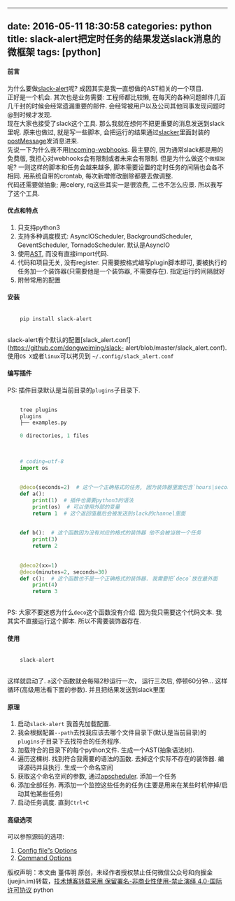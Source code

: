 
---
date: 2016-05-11 18:30:58
categories: python
title: slack-alert把定时任务的结果发送slack消息的微框架
tags: [python]
---
#### 前言
为什么要做[slack-alert](https://github.com/dongweiming/slack-alert)呢?
成因其实是我一直想做的AST相关的一个项目.  
正好是一个机会. 其次也是业务需要:
工程师都比较懒, 在每天的各种问题邮件几百几千封的时候会经常遗漏重要的邮件. 会经常被用户以及公司其他同事发现问题时@到时候才发现.  
现在大家也接受了slack这个工具. 那么我就在想何不把更重要的消息发送到slack里呢.
原来也做过, 就是写一些脚本,
会把运行的结果通过[slacker](https://github.com/os/slacker)里面封装的[postMessage](https://api.slack.com/methods/chat.postMessage)发消息进来.  
先说一下为什么我不用[Incoming-webhooks](https://api.slack.com/incoming-webhooks). 最主要的,
因为通常slack都是用的免费版, 我担心对webhooks会有限制或者未来会有限制.
但是为什么做这个`微框架`呢? 一则这样的脚本和任务会越来越多, 脚本需要设置的定时任务的间隔也会各不相同. 用系统自带的crontab,
每次新增修改删除都要去做调整.  
代码还需要做抽象; 用celery, rq这些其实一是很浪费, 二也不怎么应景. 所以我写了这个工具.
#### 优点和特点
  1. 只支持python3
  2. 支持多种调度模式: AsyncIOScheduler, BackgroundScheduler, GeventScheduler, TornadoScheduler. 默认是AsyncIO
  3. 使用[AST](https://docs.python.org/3/library/ast.html), 而没有直接import代码.
  4. 代码和项目无关, 没有register. 只需要按格式编写plugin脚本即可, 要被执行的任务加一个装饰器(只需要他是一个装饰器, 不需要存在). 指定运行的间隔就好
  5. 附带常用的配置
#### 安装

``` python    
    
    pip install slack-alert  
      
```
  
slack-alert有个默认的配置[slack_alert.conf](https://github.com/dongweiming/slack-
alert/blob/master/slack_alert.conf).  
使用`OS X`或者`linux`可以拷贝到 `~/.config/slack_alert.conf`
#### 编写插件
PS: 插件目录默认是当前目录的`plugins`子目录下.

``` python    
    
    tree plugins  
    plugins  
    ├── examples.py  
      
    0 directories, 1 files  
      
```
  
``` python    
    
    # coding=utf-8  
    import os  
      
      
    @deco(seconds=2)  # 这个一个正确格式的任务, 因为装饰器里面包含`hours|seconds|minutes|days`这样的键.  
    def a():  
        print(1)  # 插件也需要python3的语法  
        print(os)  # 可以使用外部的变量  
        return 1  # 这个返回值最后会被发送到slack的channel里面  
      
      
    def b():  # 这个函数因为没有对应的格式的装饰器 他不会被当做一个任务  
        print(3)  
        return 2  
      
      
    @deco2(xx=1)  
    @deco(minutes=2, seconds=30)  
    def c():  # 这个函数也不是一个正确格式的装饰器. 我需要把`deco`放在最外面  
        print(4)  
        return 3  
      
```
  
PS: 大家不要迷惑为什么`deco`这个函数没有介绍. 因为我只需要这个代码文本. 我其实不直接运行这个脚本. 所以不需要装饰器存在.
#### 使用

``` python    
    
    slack-alert  
      
```
  
这样就启动了.
`a`这个函数就会每隔2秒运行一次， 运行三次后, 停顿60分钟… 这样循环(高级用法看下面的参数). 并且把结果发送到slack里面
#### 原理
  1. 启动`slack-alert` 我首先加载配置.
  2. 我会根据配置`--path`去找我应该去哪个文件目录下(默认是当前目录)的`plugins`子目录下去找符合的任务程序.
  3. 加载符合的目录下的每个python文件. 生成一个AST(抽象语法树).
  4. 遍历这棵树. 找到符合我需要的语法的函数. 去掉这个实际不存在的装饰器. 编译源码并且执行. 生成一个命名空间
  5. 获取这个命名空间的参数, 通过[apscheduler](http://apscheduler.readthedocs.org/en/latest/). 添加一个任务
  6. 添加全部任务. 再添加一个监控这些任务的任务(主要是用来在某些时机停掉/启动其他某些任务)
  7. 启动任务调度. 直到`Ctrl+C`
#### 高级选项
可以参照源码的选项:
  1. [Config file”s Options](https://github.com/dongweiming/slack-alert#config-files-options)
  2. [Command Options](https://github.com/dongweiming/slack-alert#command-options)

版权声明：本文由 董伟明 原创，未经作者授权禁止任何微信公众号和向掘金(juejin.im)转载，[技术博客转载采用 保留署名-非商业性使用-禁止演绎 4.0-国际许可协议](https://creativecommons.org/licenses/by-nc-nd/4.0/deed.zh)
python
